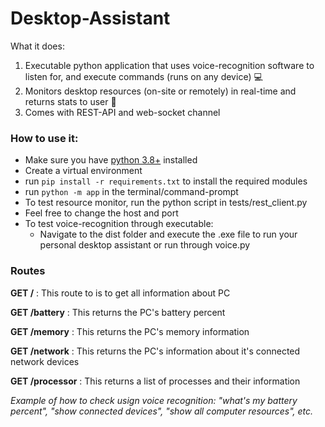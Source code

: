 # Desktop-Assistant
What it does:
1. Executable python application that uses voice-recognition software to listen for, and execute commands (runs on any device) 💻
1. Monitors desktop resources (on-site or remotely) in real-time and returns stats to user 📝
1. Comes with REST-API and web-socket channel
### How to use it:
 - Make sure you have [python 3.8+](https://www.python.org/downloads/release/python-380/) installed
 - Create a virtual environment
 - run `pip install -r requirements.txt` to install the required modules
 - run `python -m app` in the terminal/command-prompt
 - To test resource monitor, run the python script in tests/rest_client.py
 - Feel free to change the host and port
 - To test voice-recognition through executable:
    - Navigate to the dist folder and execute the .exe file to run your personal desktop assistant or run through voice.py
 ### Routes
  **GET /** :
  This route to is to get all information about PC

  **GET /battery** :
  This returns the PC's battery percent

  **GET /memory** :
  This returns the PC's memory information

  **GET /network** :
  This returns the PC's information about it's connected network devices

  **GET /processor** :
  This returns a list of processes and their information
 
  *Example of how to check usign voice recognition: "what's my battery percent", "show connected devices", "show all computer resources", etc.*
